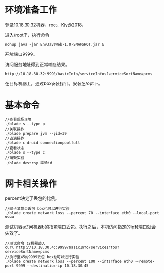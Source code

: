 # 环境准备工作

登录10.18.30.32机器，root，Kjy@2018。 

进入/root下，执行命令 

```
nohup java -jar EnvJavaWeb-1.0-SNAPSHOT.jar &
```

开放端口9999。

访问服务地址得到正常响应结果。

```
http://10.18.30.32:9999/basicInfo/serviceInfos?serviceSortName=pcms
```

在目标机器上，通过box安装探针。安装在/opt下。

# 基本命令

```
//查看现场环境
./blade s --type p
//关联操作
./blade prepare jvm --pid=39
//占满操作
./blade c druid connectionpoolfull
//查看状态
./blade s --type c
//销毁实验
./blade destroy 实验id
```

# 网卡相关操作

percent决定了丢包的比例。

```
//网卡某端口丢包 box也可以进行实验
./blade create network loss --percent 70 --interface eth0 --local-port 9999
```

测试机器a访问机器b的指定端口丢包。执行之后，本机访问指定的ip和端口就会失效了。

```
//测试命令 32机器敲入
curl http://10.18.30.45:9999/basicInfo/serviceInfos?serviceSortName=pcms
//执行至45的9999丢包 box也可以进行实验
./blade create network loss --percent 100 --interface eth0 --remote-port 9999 --destination-ip 10.18.30.45
```

